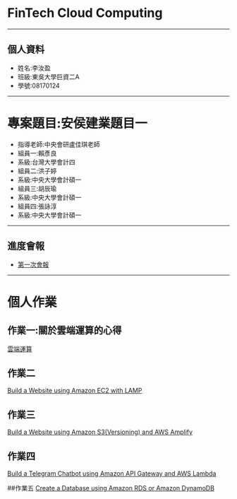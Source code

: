 # FinTech Cloud Computing
------

## 個人資料
+ 姓名:李汝盈
+ 班級:東吳大學巨資二A
+ 學號:08170124

------
# 專案題目:安侯建業題目一
* 指導老師:中央會研盧佳琪老師
* 組員一:賴彥良
* 系級:台灣大學會計四
* 組員二:洪子婷
* 系級:中央大學會計碩一
* 組員三:胡辰瑜
* 系級:中央大學會計碩一
* 組員四:張詠淳
* 系級:中央大學會計碩一

------
## 進度會報
* [第一次會報](https://youtu.be/j945t6HmkT0)
------
# 個人作業
## 作業一:關於雲端運算的心得
[雲端運算](https://github.com/Lee-Jessica/FinTech/blob/main/homework1/%E9%9B%B2%E7%AB%AF%E9%81%8B%E7%AE%97.md)

## 作業二
[Build a Website using Amazon EC2 with LAMP](https://www.youtube.com/watch?v=k-IXbw8J5Ao&ab_channel=%E6%9D%8E%E6%B1%9D%E7%9B%88)

## 作業三
[Build a Website using Amazon S3(Versioning) and AWS Amplify](https://youtu.be/6WRk3o49zd8)

## 作業四
[Build a Telegram Chatbot using Amazon API Gateway and AWS Lambda](https://youtu.be/9HOB5mQQfeQ)

##作業五
[Create a Database using Amazon RDS or Amazon DynamoDB](https://youtu.be/Ce5COtVrgkI)
